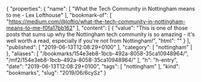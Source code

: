 {
  "properties": {
    "name": [
      "What the Tech Community in Nottingham means to me - Lex Lofthouse"
    ],
    "bookmark-of": [
      "https://medium.com/@loftio/what-the-tech-community-in-nottingham-means-to-me-f0fa17bb162"
    ],
    "content": [
      {
        "value": "This is one of those posts that sums up why the Nottingham tech community is so amazing - it's well worth a read, especially if you're not from Nottingham!",
        "html": ""
      }
    ],
    "published": [
      "2019-06-13T12:08:29+0100"
    ],
    "category": [
      "nottingham"
    ]
  },
  "aliases": [
    "/bookmarks/154e3eb8-1bcb-492a-8058-35ca10948964/",
    "/mf2/154e3eb8-1bcb-492a-8058-35ca10948964/"
  ],
  "h": "h-entry",
  "date": "2019-06-13T12:08:29+0100",
  "tags": [
    "nottingham"
  ],
  "kind": "bookmarks",
  "slug": "2019/06/6cySz"
}
